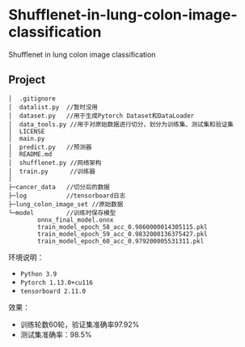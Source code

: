 # Shufflenet-in-lung-colon-image-classification
Shufflenet in lung colon image classification

## Project

```
│  .gitignore
│  datalist.py	//暂时没用
│  dataset.py	//用于生成Pytorch Dataset和DataLoader
│  data_tools.py //用于对原始数据进行切分，划分为训练集、测试集和验证集
│  LICENSE
│  main.py		
│  predict.py	//预测器
│  README.md	
│  shufflenet.py //网络架构
│  train.py		 //训练器
│
├─cancer_data	//切分后的数据
├─log			//tensorboard日志
├─lung_colon_image_set //原始数据
└─model			//训练时保存模型
        onnx_final_model.onnx
        train_model_epoch_58_acc_0.9860000014305115.pkl
        train_model_epoch_59_acc_0.9832000136375427.pkl
        train_model_epoch_60_acc_0.979200005531311.pkl
```

环境说明：

- `Python 3.9`
- `Pytorch 1.13.0+cu116`
- `tensorboard 2.11.0 `

效果：

- 训练轮数60轮，验证集准确率97.92%
- 测试集准确率：98.5%
